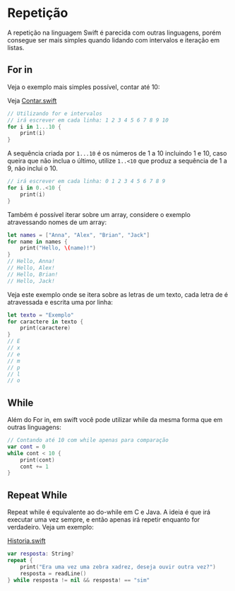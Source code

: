 # Repetição

A repetição na linguagem Swift é parecida com outras linguagens, porém consegue ser mais simples quando lidando com intervalos e iteração em listas.

## For in

Veja o exemplo mais simples possível, contar até 10:

Veja [Contar.swift](Exemplos/Contar.swift)
```swift
// Utilizando for e intervalos
// irá escrever em cada linha: 1 2 3 4 5 6 7 8 9 10
for i in 1...10 {
    print(i)
}
```

A sequência criada por `1...10` é os números de 1 a 10 incluindo 1 e 10, caso queira que não inclua o último, utilize `1..<10` que produz a sequência de 1 a 9, não inclui o 10.

```swift
// irá escrever em cada linha: 0 1 2 3 4 5 6 7 8 9
for i in 0..<10 {
    print(i)
}
```

Também é possível iterar sobre um array, considere o exemplo atravessando nomes de um array:
```swift
let names = ["Anna", "Alex", "Brian", "Jack"]
for name in names {
    print("Hello, \(name)!")
}
// Hello, Anna!
// Hello, Alex!
// Hello, Brian!
// Hello, Jack!
```

Veja este exemplo onde se itera sobre as letras de um texto, cada letra de é atravessada e escrita uma por linha:
```swift
let texto = "Exemplo"
for caractere in texto {
    print(caractere)
}
// E
// x
// e
// m
// p
// l
// o
```

## While

Além do For in, em swift você pode utilizar while da mesma forma que em outras linguagens:
```swift
// Contando até 10 com while apenas para comparação
var cont = 0
while cont < 10 {
    print(cont)
    cont += 1
}
```

## Repeat While
Repeat while é equivalente ao do-while em C e Java. A ideia é que irá executar uma vez sempre, e então apenas irá repetir enquanto for verdadeiro. Veja um exemplo:

[Historia.swift](Exemplos/Historia.swift)
```swift
var resposta: String?
repeat {
    print("Era uma vez uma zebra xadrez, deseja ouvir outra vez?")
    resposta = readLine()
} while resposta != nil && resposta! == "sim"
```